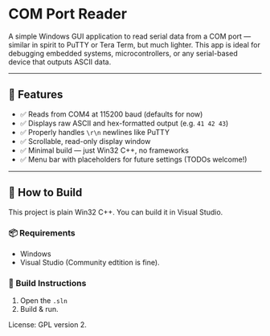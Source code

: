 # COM Port Reader

A simple Windows GUI application to read serial data from a COM port — similar in spirit to PuTTY or Tera Term, but much lighter. This app is ideal for debugging embedded systems, microcontrollers, or any serial-based device that outputs ASCII data.

---

## 🧰 Features

- ✅ Reads from COM4 at 115200 baud (defaults for now)
- ✅ Displays raw ASCII and hex-formatted output (e.g. `41 42 43`)
- ✅ Properly handles `\r\n` newlines like PuTTY
- ✅ Scrollable, read-only display window
- ✅ Minimal build — just Win32 C++, no frameworks
- ✅ Menu bar with placeholders for future settings (TODOs welcome!)

---

## 🔧 How to Build

This project is plain Win32 C++. You can build it in Visual Studio.

### 📦 Requirements

- Windows
- Visual Studio (Community edtition is fine).

### 🧱 Build Instructions


1. Open the `.sln` 
2. Build & run.

License: GPL version 2.
